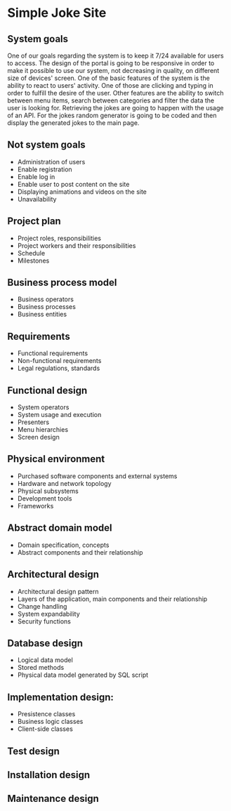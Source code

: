 # Simple Joke Site

## System goals
One of our goals regarding the system is to keep it 7/24 available for users to access. The design of the portal is going to be responsive in order to make it possible to use our system, not decreasing in quality, on different size of devices' screen. One of the basic features of the system is the ability to react to users' activity. One of those are clicking and typing in order to fulfill the desire of the user. Other features are the ability to switch between menu items, search between categories and filter the data the user is looking for. Retrieving the jokes are going to happen with the usage of an API. For the jokes random generator is going to be coded and then display the generated jokes to the main page.


## Not system goals
* Administration of users
* Enable registration
* Enable log in
* Enable user to post content on the site
* Displaying animations and videos on the site
* Unavailability

## Project plan
* Project roles, responsibilities
* Project workers and their responsibilities
* Schedule
* Milestones

## Business process model
* Business operators
* Business processes
* Business entities

## Requirements
* Functional requirements
* Non-functional requirements
* Legal regulations, standards

## Functional design
* System operators
* System usage and execution
* Presenters
* Menu hierarchies
* Screen design

## Physical environment
* Purchased software components and external systems
* Hardware and network topology
* Physical subsystems
* Development tools
* Frameworks

## Abstract domain model
* Domain specification, concepts
* Abstract components and their relationship

## Architectural design
* Architectural design pattern
* Layers of the application, main components and their relationship
* Change handling
* System expandability
* Security functions

## Database design
* Logical data model
* Stored methods
* Physical data model generated by SQL script

## Implementation design:
* Presistence classes
* Business logic classes
* Client-side classes

## Test design

## Installation design

## Maintenance design